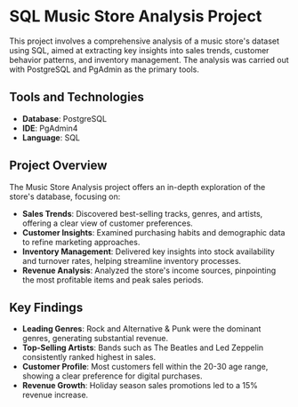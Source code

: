 # SQL Music Store Analysis Project

This project involves a comprehensive analysis of a music store's dataset using SQL, aimed at extracting key insights into sales trends, customer behavior patterns, and inventory management. The analysis was carried out with PostgreSQL and PgAdmin as the primary tools.

## Tools and Technologies

- **Database**: PostgreSQL
- **IDE**: PgAdmin4
- **Language**: SQL

## Project Overview

The Music Store Analysis project offers an in-depth exploration of the store's database, focusing on:

- **Sales Trends**: Discovered best-selling tracks, genres, and artists, offering a clear view of customer preferences.
- **Customer Insights**: Examined purchasing habits and demographic data to refine marketing approaches.
- **Inventory Management**: Delivered key insights into stock availability and turnover rates, helping streamline inventory processes.
- **Revenue Analysis**: Analyzed the store's income sources, pinpointing the most profitable items and peak sales periods.

## Key Findings

- **Leading Genres**: Rock and Alternative & Punk were the dominant genres, generating substantial revenue.
- **Top-Selling Artists**: Bands such as The Beatles and Led Zeppelin consistently ranked highest in sales.
- **Customer Profile**: Most customers fell within the 20-30 age range, showing a clear preference for digital purchases.
- **Revenue Growth**: Holiday season sales promotions led to a 15% revenue increase.

